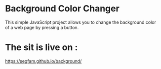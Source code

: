 # Background Color Changer

This simple JavaScript project allows you to change the background color of a web page by pressing a button.

# The sit is live on : 
https://segfam.github.io/background/
